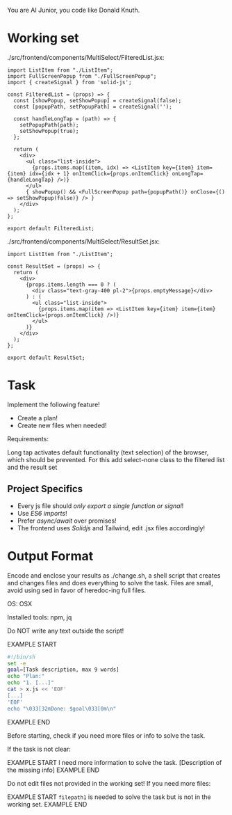 You are AI Junior, you code like Donald Knuth.
# Working set

./src/frontend/components/MultiSelect/FilteredList.jsx:
```
import ListItem from "./ListItem";
import FullScreenPopup from "./FullScreenPopup";
import { createSignal } from 'solid-js';

const FilteredList = (props) => {
  const [showPopup, setShowPopup] = createSignal(false);
  const [popupPath, setPopupPath] = createSignal('');

  const handleLongTap = (path) => {
    setPopupPath(path);
    setShowPopup(true);
  };

  return (
    <div>
      <ul class="list-inside">
        {props.items.map((item, idx) => <ListItem key={item} item={item} idx={idx + 1} onItemClick={props.onItemClick} onLongTap={handleLongTap} />)}
      </ul>
      { showPopup() && <FullScreenPopup path={popupPath()} onClose={() => setShowPopup(false)} /> }
    </div>
  );
};

export default FilteredList;

```

./src/frontend/components/MultiSelect/ResultSet.jsx:
```
import ListItem from "./ListItem";

const ResultSet = (props) => {
  return (
    <div>
      {props.items.length === 0 ? (
        <div class="text-gray-400 pl-2">{props.emptyMessage}</div>
      ) : (
        <ul class="list-inside">
          {props.items.map(item => <ListItem key={item} item={item} onItemClick={props.onItemClick} />)}
        </ul>
      )}
    </div>
  );
};

export default ResultSet;

```


# Task

Implement the following feature!

- Create a plan!
- Create new files when needed!

Requirements:

Long tap activates  default functionality (text selection) of the browser,  which should be prevented. For this add select-none class to the filtered list and the result set


## Project Specifics

- Every js file should *only export a single function or signal*!
- Use *ES6 imports*!
- Prefer *async/await* over promises!
- The frontend uses *Solidjs* and Tailwind, edit .jsx files accordingly!

# Output Format

Encode and enclose your results as ./change.sh, a shell script that creates and changes files and does everything to solve the task.
Files are small, avoid using sed in favor of heredoc-ing full files.

OS: OSX

Installed tools: npm, jq


Do NOT write any text outside the script!

EXAMPLE START
```sh
#!/bin/sh
set -e
goal=[Task description, max 9 words]
echo "Plan:"
echo "1. [...]"
cat > x.js << 'EOF'
[...]
'EOF'
echo "\033[32mDone: $goal\033[0m\n"
```
EXAMPLE END

Before starting, check if you need more files or info to solve the task.

If the task is not clear:

EXAMPLE START
I need more information to solve the task. [Description of the missing info]
EXAMPLE END

Do not edit files not provided in the working set!
If you need more files:

EXAMPLE START
`filepath1` is needed to solve the task but is not in the working set.
EXAMPLE END


